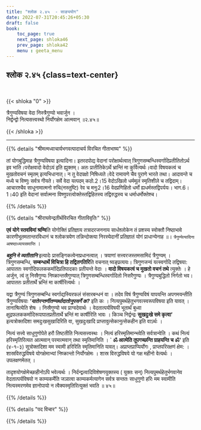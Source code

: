 ```yaml
---
title: "श्लोक २.४५  - साङ्ययोग"
date: 2022-07-31T20:45:26+05:30
draft: false
book:
    toc_page: true
    next_page: shloka46
    prev_page: shloka42
    menu : geeta_menu
---
```




## श्लोक २.४५ {class=text-center}

<br/>

{{< shloka  "0"  >}}

त्रैगुण्यविषया वेदा निस्त्रैगुण्यो भवार्जुन ।  
निर्द्वन्द्वो नित्यसत्त्वस्थो निर्योगक्षेम आत्मवान् ॥२.४५॥

{{< /shloka >}}

---


{{% details "श्रीमत्मध्वाचार्यभगवत्पादाचर्य विरचित  गीताभाष्य" %}}

तां योगबुद्धिमाह त्रैगुण्यविषया इत्यादिना। इतरदपोद्य वेदानां परोक्षार्थत्वात्  त्रिगुणसम्बन्धिस्वर्गादिप्रतीतितोऽर्थ इव भाति।परोक्षवादो वेदोऽयं इति ह्युक्तम्। अतः प्रातीतिकेऽर्थे भ्रान्तिं मा कुर्वित्यर्थः।वादो विषयकत्वं च मुखतोवचनं स्मृतम् इत्यभिधानात्। न तु वेदपक्षो निषिध्यते।वेदे रामायणे चैव पुराणे भारते तथा। आदावन्ते च मध्ये च विष्णुः सर्वत्र गीयते। सर्वे वेदा यत्पदम् कठो.2।15 वेदोऽखिलो धर्ममूलं स्मृतिशीले च तद्विदाम्। आचारश्चैव साधूनामात्मनो रुचि(नस्तुष्टि) रेव च मनुः2।16 वेदप्रणिहितो धर्मो ह्यधर्मस्तद्विपर्ययः। भाग.6।1।40 इति वेदानां सर्वात्मना विष्णुपरत्वोक्तेस्तद्विहितस्य तद्विरुद्धस्य च धर्माधर्मोक्तेश्च।

{{% /details %}}



{{% details "श्रीराघवेन्द्रतीर्थविरचित गीताविवृतिः" %}}


 **एवं योगे स्तवविमां श्रण्वि**ति योगोक्तिं प्रतिज्ञाय तत्रादरजननाय
सार्धश्लोकेन तं प्रशस्य स्वोक्तौ निष्ठाभावे कारणीभूतमतान्तरविधानं च
श्लोकत्रयेण तन्निन्दोक्त्या निरस्येदानीं प्रतिज्ञातं योगं
प्राधान्येनाह ॥। `त्रैगुण्येत्यादिना आषष्ठाध्यायसमाप्ति` । 

***बहूनि मे व्यतीतानि***  इत्यादेः प्रासङ्गिकत्वेनाप्रधानत्वात्‌ । त्रयाणां सत्त्वरजस्तमसामिदं
त्रैगुण्यम्‌ । त्रिगुणसम्बन्धि, **सम्बन्धार्थे विचित्रा हि तद्वितगतिरि**ति
वचनात्‌ ष्यङ्‌प्रत्ययः। त्रिगुणजन्यं यत्स्वर्गादि तद्विषया: आपाततः
स्वर्गादिफलककर्मादिप्रतिपादकाः प्रतीयन्ते वेदाः । **वादो विषयकत्वं च
मुखतो वचनं तथे** त्युक्तेः । हे अर्जुन, त्वं तु निस्रैगुण्यः निष्क्रान्तस्रैगुण्यात्‌
त्रिगुणसम्बन्धिस्वर्गादितो निसरैगुण्यः । त्रैगुण्यबुद्धितो निर्गतो भव। आपाततः
प्रतीतार्थे भ्रन्तिं मा कार्षीरित्यर्थः । 

यद्वा त्रैगुण्यं त्रिगुणसम्बन्धि स्वर्गाद्यस्यिरफलं संसारबन्धनं वा । तदेव विषं  त्रैगुण्यविषं यापयन्ति
अपगमयन्तीति त्रैगुण्यविषयाः ***'यातेरन्तर्णीतण्यर्थादातोनुपसर्गे क?*** इति
कः । नित्यपुमर्थहेतुभगवत्स्वरूपविषया इति यावत्‌ । तानाश्रित्येति शेषः ।
निस्रैगुण्यो भव प्राग्वदेवार्थः । वेदतात्पर्यविषयी भूतार्थं बुध्वा
क्षुद्रफलककर्मादिरूपापातप्रतीतार्थे  भ्रन्तिं मा कार्षीरिति भावः । किञ्च
निर्द्वन्द्रः **सुखदुःखे समे कृत्वा’** इत्यत्रोक्तदिशा समदुःखसुखादिरिति वा,
सुखदुःखादि प्राप्तावुत्सेकानुत्सेकहीन इति वाऽर्थः । 

नित्यं सत्त्वे साधुगुणोपेते हरौ तिष्टतीति नित्यसत्त्वस्थः । नित्यं हरिस्मृतिमान्भवेति सर्वत्रान्वेति । कथं 
नित्यं हरिस्मृतिरित्यत आत्मवान्‌ परमात्मवान्‌ तथा स्मृतिमानिति ।
**` ॐ आत्मेति तूपगच्छन्ति ग्राहयन्ति च ॐ'** इति (४-१-३) सूत्रोक्तदिशा
मम स्वामी हरिरिति स्मृतिमानिति यावत्‌। अप्राप्तप्राप्यिर्योगः , प्राप्तपरिरक्षणं
क्षेम: । शास्रविरुद्धविषये योगक्षेमाभ्यां निष्क्रान्तो निर्योगक्षेमः । 
शास्र विरुद्धविषये यो गक्ष महीनो वेत्यर्थः । उपलक्षणमेतत्‌ ।  

तादृशयोगक्षेमेच्छाहीनोऽपि भवेत्यर्थः । निर्दन्द्वत्वादिविशेषणयुक्तस्य
( युक्तः सन्‌) नित्यपुमर्थहेतुर्भगवानेव वेदतात्पर्यविषयो न काम्यकर्मेति
जञात्वा काम्यकर्मत्यागेन सर्वत्र सन्ततः साधुगुणो हरिः मम स्वामीति
नित्यस्मरणमेव ज्ञानोपायो न त्वैक्यस्मृतिरित्युक्तं भवति  ॥ ४५॥

{{% /details %}}



{{% details "पद विचार" %}}


{{% /details %}}
